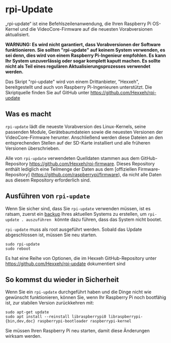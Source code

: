 # rpi-Update

„rpi-update“ ist eine Befehlszeilenanwendung, die Ihren Raspberry Pi OS-Kernel und die VideoCore-Firmware auf die neuesten Vorabversionen aktualisiert.

**WARNUNG: Es wird nicht garantiert, dass Vorabversionen der Software funktionieren. Sie sollten "rpi-update" auf keinem System verwenden, es sei denn, dies wird von einem Raspberry Pi-Ingenieur empfohlen. Es kann Ihr System unzuverlässig oder sogar komplett kaputt machen. Es sollte nicht als Teil eines regulären Aktualisierungsprozesses verwendet werden.**

Das Skript "rpi-update" wird von einem Drittanbieter, "Hexxeh", bereitgestellt und auch von Raspberry Pi-Ingenieuren unterstützt. Die Skriptquelle finden Sie auf GitHub unter https://github.com/Hexxeh/rpi-update

## Was es macht

`rpi-update` lädt die neueste Vorabversion des Linux-Kernels, seine passenden Module, Gerätebaumdateien sowie die neuesten Versionen der VideoCore-Firmware herunter. Anschließend werden diese Dateien an den entsprechenden Stellen auf der SD-Karte installiert und alle früheren Versionen überschrieben.

Alle von `rpi-update` verwendeten Quelldaten stammen aus dem GitHub-Repository https://github.com/Hexxeh/rpi-firmware. Dieses Repository enthält lediglich eine Teilmenge der Daten aus dem [offiziellen Firmware-Repository] (https://github.com/raspberrypi/firmware), da nicht alle Daten aus diesem Repository erforderlich sind.

## Ausführen von `rpi-update`

Wenn Sie sicher sind, dass Sie `rpi-update` verwenden müssen, ist es ratsam, zuerst ein [backup](../../linux/filesystem/backup.md) Ihres aktuellen Systems zu erstellen, um `rpi-update . auszuführen ` könnte dazu führen, dass das System nicht bootet.

`rpi-update` muss als root ausgeführt werden. Sobald das Update abgeschlossen ist, müssen Sie neu starten.

```
sudo rpi-update
sudo reboot
```

Es hat eine Reihe von Optionen, die im Hexxeh GitHub-Repository unter https://github.com/Hexxeh/rpi-update dokumentiert sind

## So kommst du wieder in Sicherheit

Wenn Sie ein `rpi-update` durchgeführt haben und die Dinge nicht wie gewünscht funktionieren, können Sie, wenn Ihr Raspberry Pi noch bootfähig ist, zur stabilen Version zurückkehren mit:

```
sudo apt-get update
sudo apt install --reinstall libraspberrypi0 libraspberrypi-{bin,dev,doc} raspberrypi-bootloader raspberrypi-kernel
```
Sie müssen Ihren Raspberry Pi neu starten, damit diese Änderungen wirksam werden.